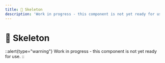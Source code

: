 ```yaml
---
title: 🔴 Skeleton
description: 'Work in progress - this component is not yet ready for use.'
---
```


# 🔴 Skeleton

::alert{type="warning"}
Work in progress - this component is not yet ready for use.
::
